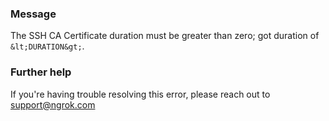 
### Message
The SSH CA Certificate duration must be greater than zero; got duration of `&lt;DURATION&gt;`.

### Further help
If you're having trouble resolving this error, please reach out to [support@ngrok.com](mailto:support@ngrok.com?subject=Help%20with%20ERR_NGROK_1943)

